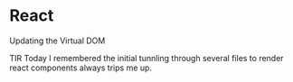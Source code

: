 # React
Updating the Virtual DOM

TIR Today I remembered the initial tunnling through several files to render react components always trips me up.
